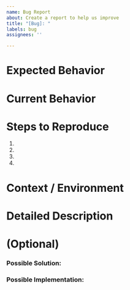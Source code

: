 ```yaml
---
name: Bug Report
about: Create a report to help us improve
title: "[Bug]: "
labels: bug
assignees: ''

---
```


# Expected Behavior 
<!--- Describe what you expect to happen-->


# Current Behavior
<!--- Describe what actually happens-->


# Steps to Reproduce
<!--- Provide a link to a live example, or an unambiguous set of steps to -->
<!--- reproduce this bug. Include code to reproduce, if relevant -->
1. 
2. 
3. 
4. 


# Context / Environment
<!--- How has this issue affected you? What are you trying to accomplish? -->
<!--- Providing context helps us come up with a solution that is most useful in the real world -->
<!--- Provide a general summary of the issue in the Title above -->


# Detailed Description
<!--- Provide a detailed description of the change or addition you are proposing -->

# (Optional)
### Possible Solution:
<!--- Not obligatory, but suggest a fix/reason for the bug, -->


### Possible Implementation:
<!--- Not obligatory, but suggest an idea for implementing addition or change -->
